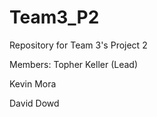 # Team3_P2
Repository for Team 3's Project 2

Members:
Topher Keller (Lead)

Kevin Mora

David Dowd
